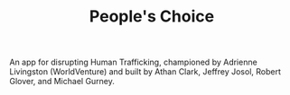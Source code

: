 ﻿---
title: People's Choice
intro: Lifeline
---
An app for disrupting Human Trafficking, championed by Adrienne Livingston (WorldVenture) and built by Athan Clark, Jeffrey Josol, Robert Glover, and Michael Gurney.
